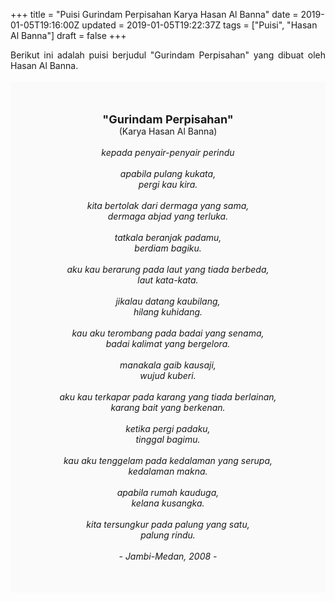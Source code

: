 +++
title = "Puisi Gurindam Perpisahan Karya Hasan Al Banna"
date = 2019-01-05T19:16:00Z
updated = 2019-01-05T19:22:37Z
tags = ["Puisi", "Hasan Al Banna"]
draft = false
+++

<div dir="ltr" style="text-align: left;" trbidi="on"><div style="text-align: justify;">Berikut ini adalah puisi berjudul "Gurindam Perpisahan" yang dibuat oleh Hasan Al Banna.</div><br /><div style="background: #FAFAFA; font-size: 14px; height: auto; margin: 0 auto; padding: 50px; text-align: center; width: auto;"><span style="font-size: 18px;"><b>"Gurindam Perpisahan"</b></span><br />(Karya Hasan Al Banna)<br /><br /><i>kepada penyair-penyair perindu<br /><br />apabila pulang kukata,<br />pergi kau kira.<br /><br />kita bertolak dari dermaga yang sama,<br />dermaga abjad yang terluka.<br /><br />tatkala beranjak padamu,<br />berdiam bagiku.<br /><br />aku kau berarung pada laut yang tiada berbeda,<br />laut kata-kata.<br /><br />jikalau datang kaubilang,<br />hilang kuhidang.<br /><br />kau aku terombang pada badai yang senama,<br />badai kalimat yang bergelora.<br /><br />manakala gaib kausaji,<br />wujud kuberi.<br /><br />aku kau terkapar pada karang yang tiada berlainan,<br />karang bait yang berkenan.<br /><br />ketika pergi padaku,<br />tinggal bagimu.<br /><br />kau aku tenggelam pada kedalaman yang serupa,<br />kedalaman makna.<br /><br />apabila rumah kauduga,<br />kelana kusangka.<br /><br />kita tersungkur pada palung yang satu,<br />palung rindu.<br /><br />- Jambi-Medan, 2008 -<br /></i> </div></div>
